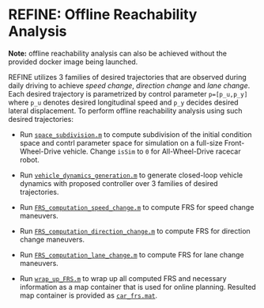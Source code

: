 # REFINE: Offline Reachability Analysis

**Note:** offline reachability analysis can also be achieved without the provided docker image being launched.

REFINE utilizes 3 families of desired trajectories that are observed during daily driving to achieve *speed change*, *direction change* and *lane change*. 
Each desired trajectory is parametrized by control parameter `p=[p_u,p_y]` where `p_u` denotes desired longitudinal speed and `p_y` decides desired lateral displacement. 
To perform offline reachability analysis using such desired trajectories:

- Run [`space_subdivision.m`](https://github.com/jinsunl/REFINE/blob/main/Offline_Reachability_Analysis/space_subdivision.m) to compute subdivision of the initial condition space and contrl parameter space for simulation on a full-size Front-Wheel-Drive vehicle. Change `isSim` to `0` for All-Wheel-Drive racecar robot.

- Run [`vehicle_dynamics_generation.m`](https://github.com/jinsunl/REFINE/blob/main/Offline_Reachability_Analysis/vehicle_dynamics_generation.m)
to generate closed-loop vehicle dynamics with proposed controller over 3 families of desired trajectories.

- Run [`FRS_computation_speed_change.m`](https://github.com/jinsunl/REFINE/blob/main/Offline_Reachability_Analysis/FRS_computation_speed_change.m) to compute FRS for speed change maneuvers.

- Run [`FRS_computation_direction_change.m`](https://github.com/jinsunl/REFINE/blob/main/Offline_Reachability_Analysis/FRS_computation_direction_change.m) to compute FRS for direction change maneuvers.

- Run [`FRS_computation_lane_change.m`](https://github.com/jinsunl/REFINE/blob/main/Offline_Reachability_Analysis/FRS_computation_lane_change.m) to compute FRS for lane change maneuvers.

- Run [`wrap_up_FRS.m`](https://github.com/jinsunl/REFINE/blob/main/Offline_Reachability_Analysis/wrap_up_FRS.m) to wrap up all computed FRS and necessary information as a map container that is used for online planning.
Resulted map container is provided as [`car_frs.mat`](https://drive.google.com/drive/folders/1WZbFFhCyhYQlMJxuV4caIzNoa-Q9VZkW?usp=sharing).




